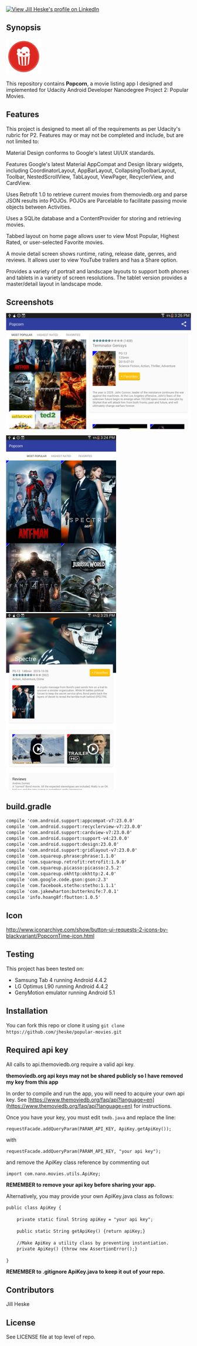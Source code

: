 <a href="https://www.linkedin.com/pub/jill-heske/13/836/635">
                <img src="https://static.licdn.com/scds/common/u/img/webpromo/btn_viewmy_160x33.png" width="160" height="33" border="0" alt="View Jill Heske's profile on LinkedIn"></a>


## Synopsis

![Popcorn icon](https://github.com/jheske/Popcorn/blob/master/app/src/main/res/mipmap-xhdpi/ic_launcher.png?raw=true)

This repository contains **Popcorn**, a movie listing app I designed and implemented for Udacity Android Developer Nanodegree Project 2: Popular Movies.


## Features

This project is designed to meet all of the requirements as per Udacity's rubric for P2.  Features may or may not be completed and include, but are not limited to:

Material Design conforms to Google's latest UI/UX standards. 

Features Google's latest Material AppCompat and Design library widgets, including CoordinatorLayout, AppBarLayout, CollapsingToolbarLayout, Toolbar, NestedScrollView, TabLayout, ViewPager, RecyclerView, and CardView.

Uses Retrofit 1.0 to retrieve current movies from themoviedb.org and parse JSON results into POJOs.  POJOs are Parcelable to facilitate passing movie objects between Activities.

Uses a SQLite database and a ContentProvider for storing and retrieving movies.

Tabbed layout on home page allows user to view Most Popular, Highest Rated, or user-selected Favorite movies.

A movie detail screen shows runtime, rating, release date, genres, and reviews.  It allows user to view YouTube trailers and has a Share option.
 
Provides a variety of portrait and landscape layouts to support both phones and tablets in a variety of screen resolutions.  The tablet version provides a master/detail layout in landscape mode.

## Screenshots

<img src="landscape-master-detail.png" alt="Popcorn landscape master-detail" width="600">


<img src="portrait-most-popular.png" alt="Popcorn home screen portrait" width="300"> <img src="portrait-movie-details.png" alt="Popcorn movie details" width="300">



## build.gradle

    compile 'com.android.support:appcompat-v7:23.0.0'
    compile 'com.android.support:recyclerview-v7:23.0.0'
    compile 'com.android.support:cardview-v7:23.0.0'
    compile 'com.android.support:support-v4:23.0.0'
    compile 'com.android.support:design:23.0.0'
    compile 'com.android.support:gridlayout-v7:23.0.0'
    compile 'com.squareup.phrase:phrase:1.1.0'
    compile 'com.squareup.retrofit:retrofit:1.9.0'
    compile 'com.squareup.picasso:picasso:2.5.2'
    compile 'com.squareup.okhttp:okhttp:2.4.0'
    compile 'com.google.code.gson:gson:2.3'
    compile 'com.facebook.stetho:stetho:1.1.1'
    compile 'com.jakewharton:butterknife:7.0.1'
    compile 'info.hoang8f:fbutton:1.0.5'


## Icon 

http://www.iconarchive.com/show/button-ui-requests-2-icons-by-blackvariant/PopcornTime-icon.html


## Testing

This project has been tested on:

* Samsung Tab 4 running Android 4.4.2
* LG Optimus L90 running Android 4.4.2
* GenyMotion emulator running Android 5.1

			
## Installation

You can fork this repo or clone it using `git clone https://github.com/jheske/popular-movies.git`


## Required api key

All calls to api.themoviedb.org require a valid api key. 
 
**themoviedb.org api keys may not be shared publicly so I have removed my key from this app**

In order to compile and run the app, you will need to acquire your own api key.  See [https://www.themoviedb.org/faq/api?language=en](https://www.themoviedb.org/faq/api?language=en) for instructions.

    
Once you have your key, you must edit `tmdb.java` and replace the line:

    requestFacade.addQueryParam(PARAM_API_KEY, ApiKey.getApiKey());

with

    requestFacade.addQueryParam(PARAM_API_KEY, "your api key");

and remove the ApiKey class reference by commenting out

	import com.nano.movies.utils.ApiKey;
    
**REMEMBER to remove your api key before sharing your app.**

Alternatively, you may provide your own ApiKey.java class as follows:
    
    public class ApiKey {

    	private static final String apiKey = "your api key";

    	public static String getApiKey() {return apiKey;}

    	//Make ApiKey a utility class by preventing instantiation.
    	private ApiKey() {throw new AssertionError();}

    }

**REMEMBER to .gitignore ApiKey.java to keep it out of your repo.**


## Contributors

Jill Heske

## License

See LICENSE file at top level of repo.